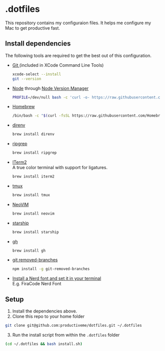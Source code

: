 # .dotfiles

This repository contains my configuraion files. It helps me configure my Mac to get productive fast.

## Install dependencies

The following tools are required to get the best out of this configuration.

- [ Git ](https://git-scm.com/) (included in XCode Command Line Tools)
  ```bash
  xcode-select --install
  git --version
  ```
- [Node](https://nodejs.org/en/) through [Node Version Manager](https://github.com/nvm-sh/nvm)
  ```bash
  PROFILE=/dev/null bash -c 'curl -o- https://raw.githubusercontent.com/nvm-sh/nvm/v0.39.7/install.sh | bash'
  ```
- [Homebrew](https://brew.sh)
  ```bash
  /bin/bash -c "$(curl -fsSL https://raw.githubusercontent.com/Homebrew/install/HEAD/install.sh)"
  ```
- [direnv](https://direnv.net/)
  ```bash
  brew install direnv
  ```
- [ripgrep](https://github.com/BurntSushi/ripgrep)
  ```bash
  brew install ripgrep
  ```
- [ ITerm2 ](https://iterm2.com/)  
  A true color terminal with support for ligatures.
  ```bash
  brew install iterm2
  ```
- [ tmux ](https://github.com/tmux/tmux)
  ```bash
  brew install tmux
  ```
- [ NeoVIM ](https://neovim.io/)
  ```bash
  brew install neovim
  ```
- [ starship ](https://starship.rs)
  ```bash
  brew install starship
  ```
- [ gh ](https://github.com/cli/cli)
  ```bash
  brew install gh
  ```
- [ git removed-branches ](https://github.com/nemisj/git-removed-branches)
  ```bash
  npm install -g git-removed-branches
  ```
- [ Install a Nerd font and set it in your terminal](https://www.nerdfonts.com/font-downloads)  
  E.g. FiraCode Nerd Font

## Setup

1. Install the dependencies above.
2. Clone this repo to your home folder

```bash
git clone git@github.com:productiveme/dotfiles.git ~/.dotfiles
```

3. Run the install script from within the `.dotfiles` folder

```bash
(cd ~/.dotfiles && bash install.sh)
```
